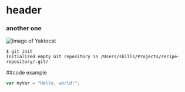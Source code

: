 # header
### another one
![Image of Yaktocat](https://octodex.github.com/images/yaktocat.png)
```
$ git init
Initialized empty Git repository in /Users/skills/Projects/recipe-repository/.git/
```

##code example
``` javascript
var myVar = "Hello, world!";
```
